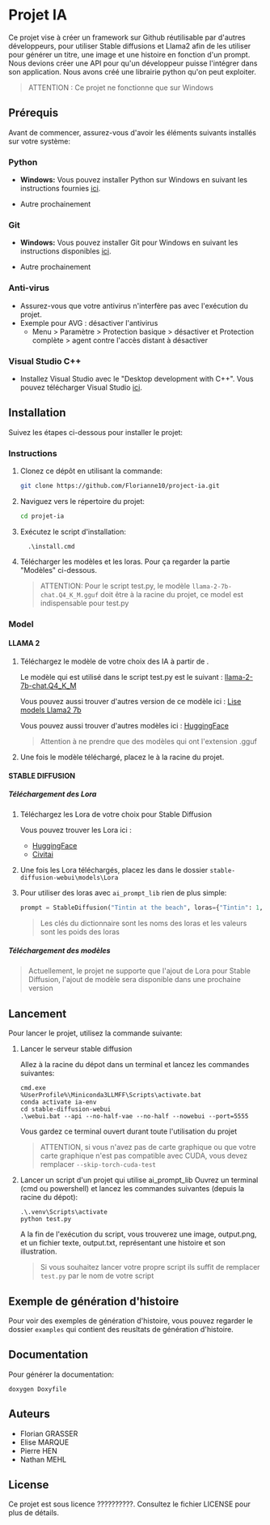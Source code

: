 # Projet IA

Ce projet vise à créer un framework sur Github réutilisable par d'autres développeurs, pour utiliser Stable diffusions et Llama2 afin de les utiliser pour générer un titre, une image et une histoire en fonction d'un prompt.
Nous devions créer une API pour qu'un développeur puisse l'intégrer dans son application.
Nous avons créé une librairie python qu'on peut exploiter.

> ATTENTION : Ce projet ne fonctionne que sur Windows

## Prérequis

Avant de commencer, assurez-vous d'avoir les éléments suivants installés sur votre système:

### Python

- **Windows:**
  Vous pouvez installer Python sur Windows en suivant les instructions fournies [ici](https://kinsta.com/fr/base-de-connaissances/installer-python/#windows-1).

- Autre prochainement

### Git

- **Windows:**
  Vous pouvez installer Git pour Windows en suivant les instructions disponibles [ici](https://gitforwindows.org/).

- Autre prochainement

### Anti-virus

- Assurez-vous que votre antivirus n'interfère pas avec l'exécution du projet.
- Exemple pour AVG : désactiver l'antivirus
  - Menu > Paramètre > Protection basique > désactiver et Protection complète > agent contre l'accès distant à désactiver

### Visual Studio C++

- Installez Visual Studio avec le "Desktop development with C++". Vous pouvez télécharger Visual Studio [ici](https://visualstudio.microsoft.com/fr/vs/community/).

## Installation

Suivez les étapes ci-dessous pour installer le projet:

### Instructions

1. Clonez ce dépôt en utilisant la commande:

   ```bash
   git clone https://github.com/Florianne10/project-ia.git
   ```

2. Naviguez vers le répertoire du projet:

   ```bash
   cd projet-ia
   ```

3. Exécutez le script d'installation:

   ```
     .\install.cmd
   ```

4. Télécharger les modèles et les loras.
   Pour ça regarder la partie "Modèles" ci-dessous.

   > ATTENTION: Pour le script test.py, le modèle `llama-2-7b-chat.Q4_K_M.gguf` doit être à la racine du projet, ce model est indispensable pour test.py

### Model

#### LLAMA 2

1. Téléchargez le modèle de votre choix des IA à partir de .

   Le modèle qui est utilisé dans le script test.py est le suivant :
   [llama-2-7b-chat.Q4_K_M](https://huggingface.co/TheBloke/Llama-2-7B-Chat-GGUF/blob/main/llama-2-7b-chat.Q4_K_M.gguf)

   Vous pouvez aussi trouver d'autres version de ce modèle ici :
   [Lise models Llama2 7b](https://huggingface.co/TheBloke/Llama-2-7B-Chat-GGUF)

   Vous pouvez aussi trouver d'autres modèles ici :
   [HuggingFace](https://huggingface.co)

   > Attention à ne prendre que des modèles qui ont l'extension .gguf

2. Une fois le modèle téléchargé, placez le à la racine du projet.

#### STABLE DIFFUSION

##### Téléchargement des Lora

1. Téléchargez les Lora de votre choix pour Stable Diffusion

   Vous pouvez trouver les Lora ici :

   - [HuggingFace](https://huggingface.co)
   - [Civitai](https://civitai.com)

2. Une fois les Lora téléchargés, placez les dans le dossier `stable-diffusion-webui\models\Lora`
3. Pour utiliser des loras avec `ai_prompt_lib` rien de plus simple:

   ```python
   prompt = StableDiffusion("Tintin at the beach", loras={"Tintin": 1, "Tintin_v1": 1})
   ```

   > Les clés du dictionnaire sont les noms des loras et les valeurs sont les poids des loras

##### Téléchargement des modèles

> Actuellement, le projet ne supporte que l'ajout de Lora pour Stable Diffusion, l'ajout de modèle sera disponible dans une prochaine version

## Lancement

Pour lancer le projet, utilisez la commande suivante:

1. Lancer le serveur stable diffusion

   Allez à la racine du dépot dans un terminal et lancez les commandes suivantes:

   ```shell
   cmd.exe
   %UserProfile%\Miniconda3LLMFF\Scripts\activate.bat
   conda activate ia-env
   cd stable-diffusion-webui
   .\webui.bat --api --no-half-vae --no-half --nowebui --port=5555
   ```

   Vous gardez ce terminal ouvert durant toute l'utilisation du projet

   > ATTENTION, si vous n'avez pas de carte graphique ou que votre carte graphique n'est pas compatible avec CUDA, vous devez remplacer `--skip-torch-cuda-test`

2. Lancer un script d'un projet qui utilise ai_prompt_lib
   Ouvrez un terminal (cmd ou powershell) et lancez les commandes suivantes (depuis la racine du dépot):

   ```shell
   .\.venv\Scripts\activate
   python test.py
   ```

   A la fin de l'exécution du script, vous trouverez une image, output.png, et un fichier texte, output.txt, représentant une histoire et son illustration.

   > Si vous souhaitez lancer votre propre script ils suffit de remplacer `test.py` par le nom de votre script

## Exemple de génération d'histoire

Pour voir des exemples de génération d'histoire, vous pouvez regarder le dossier `examples` qui contient des reusltats de génération d'histoire.

## Documentation

Pour générer la documentation:

```
doxygen Doxyfile
```

## Auteurs

- Florian GRASSER
- Elise MARQUE
- Pierre HEN
- Nathan MEHL

## License

Ce projet est sous licence ??????????. Consultez le fichier LICENSE pour plus de détails.
